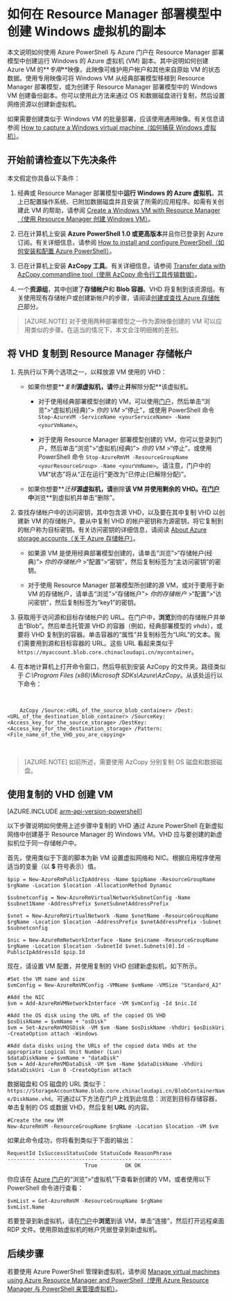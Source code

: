 <!-- Ibiza Portal -->

<properties
	pageTitle="创建 Windows VM 的副本 | Azure"
	description="了解如何通过创建一个 *专用映像*，在 Resource Manager 部署模型中创建运行 Windows 的 Azure 虚拟机。"
	services="virtual-machines-windows"
	documentationCenter=""
	authors="dsk-2015"
	manager="timlt"
	editor=""
	tags="azure-resource-manager"/>

<tags
	ms.service="virtual-machines-windows"
	ms.date="04/26/2016"
	wacn.date=""/>

# 如何在 Resource Manager 部署模型中创建 Windows 虚拟机的副本


本文说明如何使用 Azure PowerShell 与 Azure 门户在 Resource Manager 部署模型中创建运行 Windows 的 Azure 虚拟机 (VM) 副本。其中说明如何创建 Azure VM 的**_专用_**映像，此映像可维护用户帐户和其他来自原始 VM 的状态数据。使用专用映像可将 Windows VM 从经典部署模型移植到 Resource Manager 部署模型，或为创建于 Resource Manager 部署模型中的 Windows VM 创建备份副本。你可以使用此方法来通过 OS 和数据磁盘进行复制，然后设置网络资源以创建新虚拟机。

如果需要创建类似于 Windows VM 的批量部署，应该使用通用映像。有关信息请参阅 [How to capture a Windows virtual machine（如何捕获 Windows 虚拟机）](/documentation/articles/virtual-machines-windows-capture-image)。



## 开始前请检查以下先决条件

本文假定你具备以下条件：

1. 经典或 Resource Manager 部署模型中**运行 Windows 的 Azure 虚拟机**，其上已配置操作系统、已附加数据磁盘并且安装了所需的应用程序。如需有关创建此 VM 的帮助，请参阅 [Create a Windows VM with Resource Manager（使用 Resource Manager 创建 Windows VM）](/documentation/articles/virtual-machines-windows-ps-create)。

1. 已在计算机上安装 **Azure PowerShell 1.0 或更高版本**并且你已登录到 Azure 订阅。有关详细信息，请参阅 [How to install and configure PowerShell（如何安装和配置 Azure PowerShell）](/documentation/articles/powershell-install-configure)。

1. 已在计算机上安装 **AzCopy 工具**。有关详细信息，请参阅 [Transfer data with AzCopy commandline tool（使用 AzCopy 命令行工具传输数据）](/documentation/articles/storage-use-azcopy)。

1. 一个**资源组**，其中创建了**存储帐户**和 **Blob 容器**。VHD 将复制到该资源组。有关使用现有存储帐户或创建新帐户的步骤，请阅读[创建或查找 Azure 存储帐户](/documentation/articles/virtual-machines-windows-upload-image#createstorage)部分。



> [AZURE.NOTE] 对于使用两种部署模型之一作为源映像创建的 VM 可以应用类似的步骤。在适当的情况下，本文会注明细微的差别。


## 将 VHD 复制到 Resource Manager 存储帐户


1. 先执行以下两个选项之一，以释放源 VM 使用的 VHD：

	- 如果你想要**_复制_**源虚拟机，请**停止**并**解除分配**该虚拟机。
	
		- 对于使用经典部署模型创建的 VM，可以使用[门户](https://portal.azure.cn)，然后单击“浏览”>“虚拟机(经典)”> *你的 VM* >“停止”，或使用 PowerShell 命令 `Stop-AzureVM -ServiceName <yourServiceName> -Name <yourVmName>`。 
		
		- 对于使用 Resource Manager 部署模型创建的 VM，你可以登录到门户，然后单击“浏览”>“虚拟机(经典)”> *你的 VM* >“停止”，或使用 PowerShell 命令 `Stop-AzureRmVM -ResourceGroupName <yourResourceGroup> -Name <yourVmName>`。请注意，门户中的 VM“状态”将从“正在运行”更改为“已停止(已解除分配)”。

	
	- 如果你想要**_迁移_**源虚拟机，请**删除**该 VM 并使用剩余的 VHD。在[门户](https://portal.azure.cn)中**浏览**到虚拟机并单击“删除”。
	
1. 查找存储帐户中的访问密钥，其中包含源 VHD，以及要在其中复制 VHD 以创建新 VM 的存储帐户。要从中复制 VHD 的帐户密钥称为源密钥，将它复制到的帐户称为目标密钥。有关访问密钥的详细信息，请阅读 [About Azure storage accounts（关于 Azure 存储帐户）](/documentation/articles/storage-create-storage-account)。

	- 如果源 VM 是使用经典部署模型创建的，请单击“浏览”>“存储帐户(经典)”> *你的存储帐户* >“配置”>“密钥”，然后复制标签为“主访问密钥”的密钥。 
	
	- 对于使用 Resource Manager 部署模型所创建的源 VM，或对于要用于新 VM 的存储帐户，请单击“浏览”>“存储帐户”> *你的存储帐户* >“配置”>“访问密钥”，然后复制标签为“key1”的密钥。

1. 获取用于访问源和目标存储帐户的 URL。在门户中，**浏览**到你的存储帐户并单击“Blob”。然后单击托管源 VHD 的容器（例如，经典部署模型的 *vhds*），或要将 VHD 复制到的容器。单击容器的“属性”并复制标签为“URL”的文本。我们需要用到源和目标容器的 URL。这些 URL 看起来类似于 `https://myaccount.blob.core.chinacloudapi.cn/mycontainer`。

1. 在本地计算机上打开命令窗口，然后导航到安装 AzCopy 的文件夹。路径类似于 *C:\\Program Files (x86)\\Microsoft SDKs\\Azure\\AzCopy*。从该处运行以下命令：
</br>

		AzCopy /Source:<URL_of_the_source_blob_container> /Dest:<URL_of_the_destination_blob_container> /SourceKey:<Access_key_for_the_source_storage> /DestKey:<Access_key_for_the_destination_storage> /Pattern:<File_name_of_the_VHD_you_are_copying>
</br>

>[AZURE.NOTE] 如前所述，需要使用 AzCopy 分别复制 OS 磁盘和数据磁盘。


## 使用复制的 VHD 创建 VM

[AZURE.INCLUDE [arm-api-version-powershell](../includes/arm-api-version-powershell.md)]

以下步骤说明如何使用上述步骤中复制的 VHD 通过 Azure PowerShell 在新虚拟网络中创建基于 Resource Manager 的 Windows VM。VHD 应与要创建的新虚拟机位于同一存储帐户中。


首先，使用类似于下面的脚本为新 VM 设置虚拟网络和 NIC。根据应用程序使用适当的变量（以 **$** 符号表示）值。

	$pip = New-AzureRmPublicIpAddress -Name $pipName -ResourceGroupName $rgName -Location $location -AllocationMethod Dynamic

	$subnetconfig = New-AzureRmVirtualNetworkSubnetConfig -Name $subnet1Name -AddressPrefix $vnetSubnetAddressPrefix

	$vnet = New-AzureRmVirtualNetwork -Name $vnetName -ResourceGroupName $rgName -Location $location -AddressPrefix $vnetAddressPrefix -Subnet $subnetconfig

	$nic = New-AzureRmNetworkInterface -Name $nicname -ResourceGroupName $rgName -Location $location -SubnetId $vnet.Subnets[0].Id -PublicIpAddressId $pip.Id


现在，请设置 VM 配置，并使用复制的 VHD 创建新虚拟机，如下所示。
</br>

	#Set the VM name and size
	$vmConfig = New-AzureRmVMConfig -VMName $vmName -VMSize "Standard_A2"

	#Add the NIC
	$vm = Add-AzureRmVMNetworkInterface -VM $vmConfig -Id $nic.Id

	#Add the OS disk using the URL of the copied OS VHD
	$osDiskName = $vmName + "osDisk"
	$vm = Set-AzureRmVMOSDisk -VM $vm -Name $osDiskName -VhdUri $osDiskUri -CreateOption attach -Windows
	
	#Add data disks using the URLs of the copied data VHDs at the appropriate Logical Unit Number (Lun)
	$dataDiskName = $vmName + "dataDisk"
	$vm = Add-AzureRmVMDataDisk -VM $vm -Name $dataDiskName -VhdUri $dataDiskUri -Lun 0 -CreateOption attach
	
数据磁盘和 OS 磁盘的 URL 类似于：`https://StorageAccountName.blob.core.chinacloudapi.cn/BlobContainerName/DiskName.vhd`。可通过以下方法在门户上找到此信息：浏览到目标存储容器，单击复制的 OS 或数据 VHD，然后复制 **URL** 的内容。
	
	#Create the new VM
	New-AzureRmVM -ResourceGroupName $rgName -Location $location -VM $vm
	
如果此命令成功，你将看到类似于下面的输出：

	RequestId IsSuccessStatusCode StatusCode ReasonPhrase
	--------- ------------------- ---------- ------------
	                         True         OK OK


你应该在 [Azure 门户](https://portal.azure.cn)的“浏览”>“虚拟机”下查看新创建的 VM，或者使用以下 PowerShell 命令进行查看：

	$vmList = Get-AzureRmVM -ResourceGroupName $rgName
	$vmList.Name

若要登录到新虚拟机，请在[门户](https://portal.azure.cn)中**浏览**到该 VM，单击“连接”，然后打开远程桌面 RDP 文件。使用原始虚拟机的帐户凭据登录到新虚拟机。


## 后续步骤

若要使用 Azure PowerShell 管理新虚拟机，请参阅 [Manage virtual machines using Azure Resource Manager and PowerShell（使用 Azure Resource Manager 与 PowerShell 来管理虚拟机）](/documentation/articles/virtual-machines-windows-ps-manage)。

<!---HONumber=Mooncake_0613_2016-->